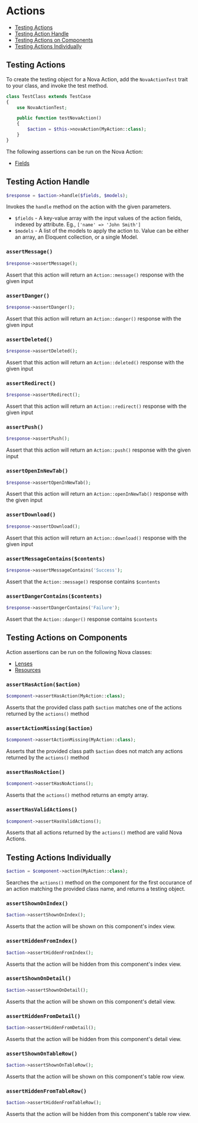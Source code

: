 # Actions

* [Testing Actions](#testing-actions)
* [Testing Action Handle](#testing-action-handle)
* [Testing Actions on Components](#testing-actions-on-components)
* [Testing Actions Individually](#testing-actions-individually)

## Testing Actions

To create the testing object for a Nova Action, add the `NovaActionTest` trait to your class, and invoke the test method.

```php
class TestClass extends TestCase
{
    use NovaActionTest;

    public function testNovaAction()
    {
        $action = $this->novaAction(MyAction::class);
    }
}
```

The following assertions can be run on the Nova Action:

* [Fields](fields.md#testing-fields-on-components)

## Testing Action Handle

```php
$response = $action->handle($fields, $models);
```

Invokes the `handle` method on the action with the given parameters.

* `$fields` - A key-value array with the input values of the action fields, indexed by attribute. Eg., `['name' => 'John Smith']`
* `$models` - A list of the models to apply the action to. Value can be either an array, an Eloquent collection, or a single Model.

### `assertMessage()`

```php
$response->assertMessage();
```

Assert that this action will return an `Action::message()` response with the given input

### `assertDanger()`

```php
$response->assertDanger();
```

Assert that this action will return an `Action::danger()` response with the given input

### `assertDeleted()`

```php
$response->assertDeleted();
```

Assert that this action will return an `Action::deleted()` response with the given input

### `assertRedirect()`

```php
$response->assertRedirect();
```

Assert that this action will return an `Action::redirect()` response with the given input

### `assertPush()`

```php
$response->assertPush();
```

Assert that this action will return an `Action::push()` response with the given input

### `assertOpenInNewTab()`

```php
$response->assertOpenInNewTab();
```

Assert that this action will return an `Action::openInNewTab()` response with the given input

### `assertDownload()`

```php
$response->assertDownload();
```

Assert that this action will return an `Action::download()` response with the given input

### `assertMessageContains($contents)`

```php
$response->assertMessageContains('Success');
```

Assert that the `Action::message()` response contains `$contents`

### `assertDangerContains($contents)`

```php
$response->assertDangerContains('Failure');
```

Assert that the `Action::danger()` response contains `$contents`

## Testing Actions on Components

Action assertions can be run on the following Nova classes:

* [Lenses](lenses.md#testing-lenses)
* [Resources](resources.md#testing-resources)

### `assertHasAction($action)`

```php
$component->assertHasAction(MyAction::class);
```

Asserts that the provided class path `$action` matches one of the actions returned by the `actions()` method

### `assertActionMissing($action)`

```php
$component->assertActionMissing(MyAction::class);
```

Asserts that the provided class path `$action` does not match any actions returned by the `actions()` method

### `assertHasNoAction()`

```php
$component->assertHasNoActions();
```

Asserts that the `actions()` method returns an empty array.

### `assertHasValidActions()`

```php
$component->assertHasValidActions();
```

Asserts that all actions returned by the `actions()` method are valid Nova Actions.

## Testing Actions Individually

```php
$action = $component->action(MyAction::class);
```

Searches the `actions()` method on the component for the first occurance of an action matching the provided class name, and returns a testing object.

### `assertShownOnIndex()`

```php
$action->assertShownOnIndex();
```

Asserts that the action will be shown on this component's index view.

### `assertHiddenFromIndex()`

```php
$action->assertHiddenFromIndex();
```

Asserts that the action will be hidden from this component's index view.

### `assertShownOnDetail()`

```php
$action->assertShownOnDetail();
```

Asserts that the action will be shown on this component's detail view.

### `assertHiddenFromDetail()`

```php
$action->assertHiddenFromDetail();
```

Asserts that the action will be hidden from this component's detail view.

### `assertShownOnTableRow()`

```php
$action->assertShownOnTableRow();
```

Asserts that the action will be shown on this component's table row view.

### `assertHiddenFromTableRow()`

```php
$action->assertHiddenFromTableRow();
```

Asserts that the action will be hidden from this component's table row view.
